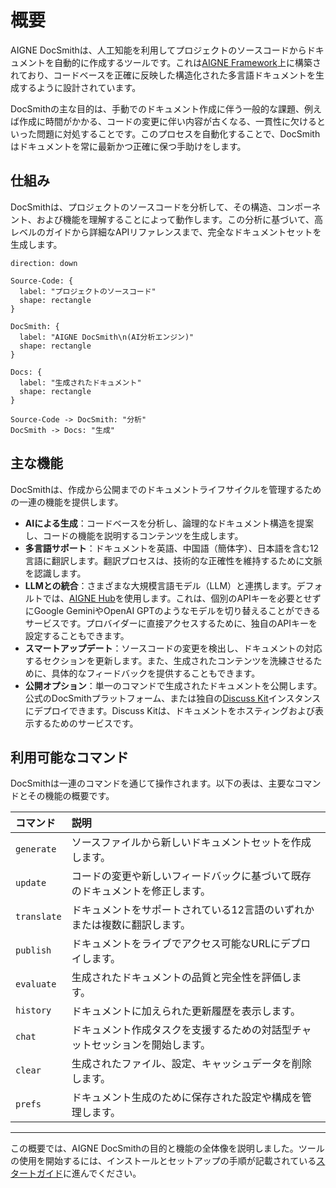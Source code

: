 # 概要

AIGNE DocSmithは、人工知能を利用してプロジェクトのソースコードからドキュメントを自動的に作成するツールです。これは[AIGNE Framework](https://www.aigne.io/framework)上に構築されており、コードベースを正確に反映した構造化された多言語ドキュメントを生成するように設計されています。

DocSmithの主な目的は、手動でのドキュメント作成に伴う一般的な課題、例えば作成に時間がかかる、コードの変更に伴い内容が古くなる、一貫性に欠けるといった問題に対処することです。このプロセスを自動化することで、DocSmithはドキュメントを常に最新かつ正確に保つ手助けをします。

## 仕組み

DocSmithは、プロジェクトのソースコードを分析して、その構造、コンポーネント、および機能を理解することによって動作します。この分析に基づいて、高レベルのガイドから詳細なAPIリファレンスまで、完全なドキュメントセットを生成します。

```d2
direction: down

Source-Code: {
  label: "プロジェクトのソースコード"
  shape: rectangle
}

DocSmith: {
  label: "AIGNE DocSmith\n(AI分析エンジン)"
  shape: rectangle
}

Docs: {
  label: "生成されたドキュメント"
  shape: rectangle
}

Source-Code -> DocSmith: "分析"
DocSmith -> Docs: "生成"
```

## 主な機能

DocSmithは、作成から公開までのドキュメントライフサイクルを管理するための一連の機能を提供します。

*   **AIによる生成**：コードベースを分析し、論理的なドキュメント構造を提案し、コードの機能を説明するコンテンツを生成します。
*   **多言語サポート**：ドキュメントを英語、中国語（簡体字）、日本語を含む12言語に翻訳します。翻訳プロセスは、技術的な正確性を維持するために文脈を認識します。
*   **LLMとの統合**：さまざまな大規模言語モデル（LLM）と連携します。デフォルトでは、[AIGNE Hub](https://www.aigne.io/en/hub)を使用します。これは、個別のAPIキーを必要とせずにGoogle GeminiやOpenAI GPTのようなモデルを切り替えることができるサービスです。プロバイダーに直接アクセスするために、独自のAPIキーを設定することもできます。
*   **スマートアップデート**：ソースコードの変更を検出し、ドキュメントの対応するセクションを更新します。また、生成されたコンテンツを洗練させるために、具体的なフィードバックを提供することもできます。
*   **公開オプション**：単一のコマンドで生成されたドキュメントを公開します。公式のDocSmithプラットフォーム、または独自の[Discuss Kit](https://www.web3kit.rocks/discuss-kit)インスタンスにデプロイできます。Discuss Kitは、ドキュメントをホスティングおよび表示するためのサービスです。

## 利用可能なコマンド

DocSmithは一連のコマンドを通じて操作されます。以下の表は、主要なコマンドとその機能の概要です。

| コマンド | 説明 |
| :--- | :--- |
| `generate` | ソースファイルから新しいドキュメントセットを作成します。 |
| `update` | コードの変更や新しいフィードバックに基づいて既存のドキュメントを修正します。 |
| `translate` | ドキュメントをサポートされている12言語のいずれかまたは複数に翻訳します。 |
| `publish` | ドキュメントをライブでアクセス可能なURLにデプロイします。 |
| `evaluate` | 生成されたドキュメントの品質と完全性を評価します。 |
| `history` | ドキュメントに加えられた更新履歴を表示します。 |
| `chat` | ドキュメント作成タスクを支援するための対話型チャットセッションを開始します。 |
| `clear` | 生成されたファイル、設定、キャッシュデータを削除します。 |
| `prefs` | ドキュメント生成のために保存された設定や構成を管理します。 |

---

この概要では、AIGNE DocSmithの目的と機能の全体像を説明しました。ツールの使用を開始するには、インストールとセットアップの手順が記載されている[スタートガイド](./getting-started.md)に進んでください。